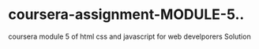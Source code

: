 # coursera-assignment-MODULE-5..
coursera module 5 of html css and javascript for web develporers Solution
